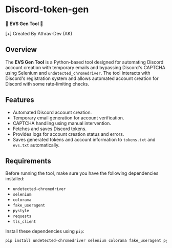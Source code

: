 # Discord-token-gen

🚀 **EVS Gen Tool** 🚀

[+] Created By Athrav-Dev (AK)

## Overview

The **EVS Gen Tool** is a Python-based tool designed for automating Discord account creation with temporary emails and bypassing Discord's CAPTCHA using Selenium and `undetected_chromedriver`. The tool interacts with Discord's registration system and allows automated account creation for Discord with some rate-limiting checks.

## Features

- Automated Discord account creation.
- Temporary email generation for account verification.
- CAPTCHA handling using manual intervention.
- Fetches and saves Discord tokens.
- Provides logs for account creation status and errors.
- Saves generated tokens and account information to `tokens.txt` and `evs.txt` automatically.

## Requirements

Before running the tool, make sure you have the following dependencies installed:

- `undetected-chromedriver`
- `selenium`
- `colorama`
- `fake_useragent`
- `pystyle`
- `requests`
- `tls_client`

Install these dependencies using `pip`:

```bash
pip install undetected-chromedriver selenium colorama fake_useragent pystyle requests tls_client
